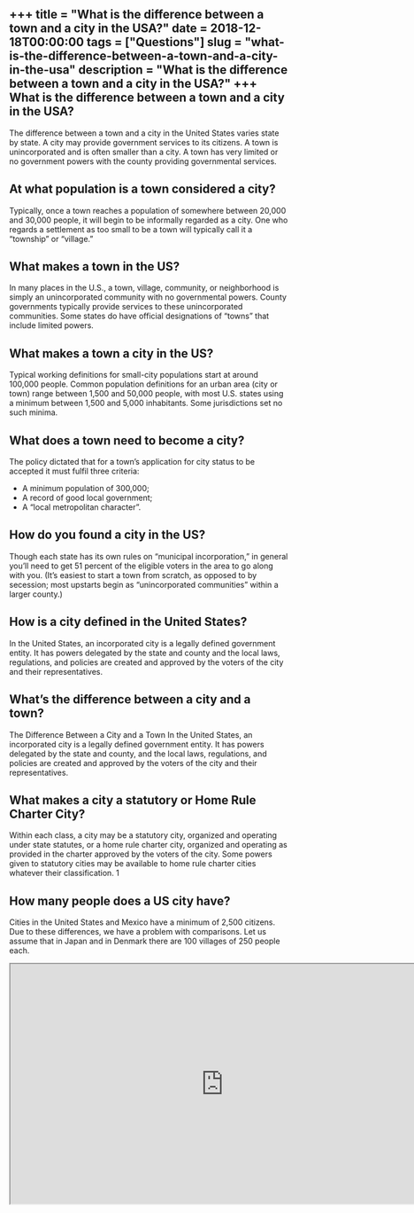 +++
title = "What is the difference between a town and a city in the USA?"
date = 2018-12-18T00:00:00
tags = ["Questions"]
slug = "what-is-the-difference-between-a-town-and-a-city-in-the-usa"
description = "What is the difference between a town and a city in the USA?"
+++
What is the difference between a town and a city in the USA?
------------------------------------------------------------

The difference between a town and a city in the United States varies state by state. A city may provide government services to its citizens. A town is unincorporated and is often smaller than a city. A town has very limited or no government powers with the county providing governmental services.

At what population is a town considered a city?
-----------------------------------------------

Typically, once a town reaches a population of somewhere between 20,000 and 30,000 people, it will begin to be informally regarded as a city. One who regards a settlement as too small to be a town will typically call it a “township” or “village.”

What makes a town in the US?
----------------------------

In many places in the U.S., a town, village, community, or neighborhood is simply an unincorporated community with no governmental powers. County governments typically provide services to these unincorporated communities. Some states do have official designations of “towns” that include limited powers.

What makes a town a city in the US?
-----------------------------------

Typical working definitions for small-city populations start at around 100,000 people. Common population definitions for an urban area (city or town) range between 1,500 and 50,000 people, with most U.S. states using a minimum between 1,500 and 5,000 inhabitants. Some jurisdictions set no such minima.

What does a town need to become a city?
---------------------------------------

The policy dictated that for a town’s application for city status to be accepted it must fulfil three criteria:

- A minimum population of 300,000;
- A record of good local government;
- A “local metropolitan character”.

How do you found a city in the US?
----------------------------------

Though each state has its own rules on “municipal incorporation,” in general you’ll need to get 51 percent of the eligible voters in the area to go along with you. (It’s easiest to start a town from scratch, as opposed to by secession; most upstarts begin as “unincorporated communities” within a larger county.)

How is a city defined in the United States?
-------------------------------------------

In the United States, an incorporated city is a legally defined government entity. It has powers delegated by the state and county and the local laws, regulations, and policies are created and approved by the voters of the city and their representatives.

What’s the difference between a city and a town?
------------------------------------------------

The Difference Between a City and a Town In the United States, an incorporated city is a legally defined government entity. It has powers delegated by the state and county, and the local laws, regulations, and policies are created and approved by the voters of the city and their representatives.

What makes a city a statutory or Home Rule Charter City?
--------------------------------------------------------

Within each class, a city may be a statutory city, organized and operating under state statutes, or a home rule charter city, organized and operating as provided in the charter approved by the voters of the city. Some powers given to statutory cities may be available to home rule charter cities whatever their classification. 1

How many people does a US city have?
------------------------------------

Cities in the United States and Mexico have a minimum of 2,500 citizens. Due to these differences, we have a problem with comparisons. Let us assume that in Japan and in Denmark there are 100 villages of 250 people each.

<iframe allow="accelerometer; autoplay; clipboard-write; encrypted-media; gyroscope; picture-in-picture" allowfullscreen="" class="__youtube_prefs__  epyt-is-override  no-lazyload" data-no-lazy="1" data-origheight="433" data-origwidth="770" data-skipgform_ajax_framebjll="" height="433" id="_ytid_67648" loading="lazy" src="https://www.youtube.com/embed/IvAvHjYoLUU?enablejsapi=1&autoplay=0&cc_load_policy=0&cc_lang_pref=&iv_load_policy=1&loop=0&modestbranding=0&rel=1&fs=1&playsinline=0&autohide=2&theme=dark&color=red&controls=1&" title="YouTube player" width="770"></iframe>